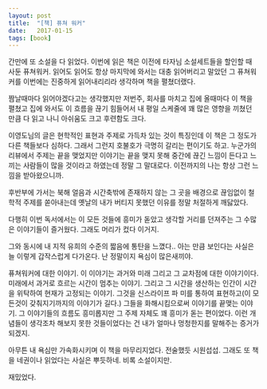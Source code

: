```yaml
---
layout: post
title:  "[책] 퓨쳐 워커"
date:   2017-01-15
tags: [book]
---
```


간만에 또 소설을 다 읽었다. 이번에 읽은 책은 이전에 타자님 소설세트들을 할인할 때 사둔 퓨쳐워커. 읽어도 읽어도 항상 마지막에 와서는 대충 읽어버리고 말았던 그 퓨쳐워커를 이번에는 진중하게 읽어내리리라 생각하며 책을 펼쳤더랬다. 

  짬날때마다 읽어야겠다고는 생각했지만 저번주, 회사를 마치고 집에 올때마다 이 책을 펼쳤고 집에 와서도 이 흐름을 끊기 힘들어서 내 평일 스케줄에 꽤 많은 영향을 끼쳤던 만큼 다 읽고 나니 아쉬움도 크고 후련함도 크다. 

  이영도님의 글은 현학적인 표현과 주제로 가득차 있는 것이 특징인데 이 책은 그 정도가 다른 책들보다 심하다. 그래서 그런지 호불호가 극명히 갈리는 편이기도 하고. 누군가의 리뷰에서 주제는 끝을 맺었지만 이야기는 끝을 맺지 못해 중간에 끊긴 느낌이 든다고 느끼는 사람들이 많을 것이라고 하였는데 정말 그 말대로다. 이전까지의 나는 항상 그런 느낌을 받아왔으니까. 

  후반부에 가서는 북해 얼음과 시간축밖에 존재하지 않는 그 곳을 배경으로 끊임없이 철학적 주제를 쏟아내는데 옛날의 내가 버티지 못했던 이유를 정말 처절하게 깨닳았다. 

  다행히 이번 독서에서는 이 모든 것들에 흥미가 돋았고 생각할 거리를 던져주는 그 수많은 이야기들이 즐거웠다. 그래도 머리가 컸다 이거지. 

  그와 동시에 내 지적 유희의 수준의 짧음에 통탄을 느꼈다.. 
아는 만큼 보인다는 사실은 늘 이렇게 갑작스럽게 다가온다. 난 정말이지 욕심이 많은새끼야. 

  퓨쳐워커에 대한 이야기. 이 이야기는 과거와 미래 그리고 그 교차점에 대한 이야기이다. 미래에서 과거로 흐르는 시간이 멈추는 이야기. 그리고 그 시간을 생산하는 인간이 시간을 위탁하여 현재가 고정되는 이야기. 그것을 신스라이프 파 미를 통하여 표현하고(이 모든것이 갖춰지기까지의 이야기가 길다.) 그들을 화해시킴으로써 이야기를 끝맺는 이야기. 그 이야기들의 흐름도 흥미롭지만 그 주제 자체도 꽤 흥미가 돋는 편이었다. 이런 개념들이 생각조차 해보지 못한 것들이었다는 건 내가 얼마나 멍청한지를 말해주는 증거가 되겠지. 

  아무튼 내 욕심만 가속화시키며 이 책을 마무리지었다. 전술했듯 시원섭섭. 그래도 또 책을 네권이나 읽었다는 사실은 뿌듯하네. 비록 소설이지만. 

  재밌었다.